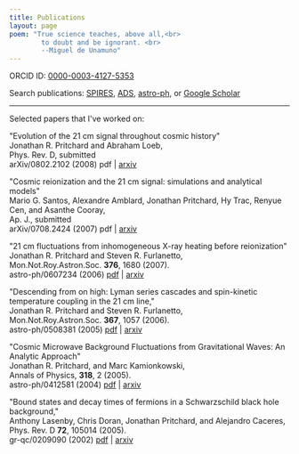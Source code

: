 ```yaml
---
title: Publications
layout: page
poem: "True science teaches, above all,<br> 
		to doubt and be ignorant. <br>
		--Miguel de Unamuno"
---
```



<p> ORCID ID: <a href="http://orcid.org/0000-0003-4127-5353">0000-0003-4127-5353</a>

<p>Search publications: <a href="http://inspirebeta.net/search?p=FIND+EA+PRITCHARD%2C+JONATHAN+R+OR+PRITCHARD%2C+JONATHAN+OR+PRITCHARD%2C+J+R">SPIRES</a>, <a 
href="http://adsabs.harvard.edu/cgi-bin/nph-abs_connect?db_key=AST&db_key=PRE&qform=AST&arxiv_sel=astro-ph&arxiv_sel=cond-mat&arxiv_sel=cs&arxiv_sel=gr-qc&arxiv_sel=hep-ex&arxiv_sel=hep-lat&arxiv_sel=hep-ph&arxiv_sel=hep-th&arxiv_sel=math&arxiv_sel=math-ph&arxiv_sel=nlin&arxiv_sel=nucl-ex&arxiv_sel=nucl-th&arxiv_sel=physics&arxiv_sel=quant-ph&arxiv_sel=q-bio&sim_query=YES&ned_query=YES&aut_xct=YES&aut_logic=OR&obj_logic=OR&author=pritchard%2C+jonathan+r%0D%0Apritchard%2C+j+r%0D%0Apritchard%2C+jonathan%0D%0A%0D%0A&object=&start_mon=&start_year=&end_mon=&end_year=&ttl_logic=OR&title=&txt_logic=OR&text=&nr_to_return=200&start_nr=1&jou_pick=ALL&ref_stems=&data_and=ALL&group_and=ALL&start_entry_day=&start_entry_mon=&start_entry_year=&end_entry_day=&end_entry_mon=&end_entry_year=&min_score=&sort=SCORE&data_type=SHORT&aut_syn=YES&ttl_syn=YES&txt_syn=YES&aut_wt=1.0&obj_wt=1.0&ttl_wt=0.3&txt_wt=3.0&aut_wgt=YES&obj_wgt=YES&ttl_wgt=YES&txt_wgt=YES&ttl_sco=YES&txt_sco=YES&version=1">ADS</a>, 
<a href="http://arxiv.org/find/astro-ph/1/OR+au:+Pritchard%5fJ%5fR+au:+Pritchard%5fJonathan/0/1/0/all/0/1?skip=0&query_id=199d78468bc5258e">astro-ph</a>, or <a href="http://scholar.google.com/citations?hl=en&user=885wsxcAAAAJ">Google Scholar</a></p>
				<hr></hr>

<p>Selected papers that I've worked on:</p>

<p>"Evolution of the 21 cm signal throughout cosmic history"<br>
Jonathan R. Pritchard and Abraham Loeb,<br>
Phys. Rev. D, submitted<br>
arXiv/0802.2102 (2008) pdf | 
<a href="http://arxiv.org/abs/0802.2102">arxiv</a>
</p>

<p>"Cosmic reionization and the 21 cm signal: simulations and analytical models"<br>
Mario G. Santos, Alexandre Amblard, Jonathan Pritchard, Hy Trac, Renyue Cen, and Asanthe Cooray,<br>
Ap. J., submitted<br>
arXiv/0708.2424 (2007) pdf | 
<a href="http://arxiv.org/abs/0708.2424">arxiv</a>
</p>

<p>"21 cm fluctuations from inhomogeneous X-ray heating before reionization"<br>
Jonathan R. Pritchard and Steven R. Furlanetto,<br>
Mon.Not.Roy.Astron.Soc. <b>376</b>, 1680 (2007).<br>
astro-ph/0607234 (2006) <a href="academics/papers/0607234.pdf">pdf</a> | 
<a href="http://www.arxiv.org/abs/astro-ph/0607234">arxiv</a>
</p>


<p>"Descending from on high: Lyman series cascades and spin-kinetic temperature coupling in the 21 cm line,"<br>
Jonathan R. Pritchard and Steven R. Furlanetto,<br>
Mon.Not.Roy.Astron.Soc. <b>367</b>, 1057 (2006).<br>
astro-ph/0508381 (2005) <a href="academics/papers/0508381.pdf">pdf</a> | 
<a href="http://www.arxiv.org/abs/astro-ph/0508381">arxiv</a>
</p>

<p>"Cosmic Microwave Background Fluctuations from Gravitational Waves: An Analytic Approach"<br>
Jonathan R. Pritchard, and Marc Kamionkowski,<br>
Annals of Physics, <b>318</b>, 2 (2005).<br>
astro-ph/0412581 (2004) <a href="academics/papers/0412581.pdf">pdf</a> | 
<a href="http://www.arxiv.org/abs/astro-ph/0412581">arxiv</a>
</p>

<p>"Bound states and decay times of fermions in a Schwarzschild black hole  background,"<br>
Anthony Lasenby,  Chris Doran,  Jonathan Pritchard, and Alejandro Caceres,<br>
Phys. Rev. D <b>72</b>, 105014 (2005).<br>
gr-qc/0209090 (2002) <a href="academics/papers/0209090.pdf">pdf</a> | <a href="http://www.arxiv.org/abs/gr-qc/0209090">arxiv</a>
</p>